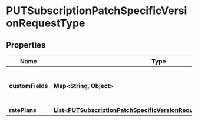 

# PUTSubscriptionPatchSpecificVersionRequestType


## Properties

| Name | Type | Description | Notes |
|------------ | ------------- | ------------- | -------------|
|**customFields** | **Map&lt;String, Object&gt;** | Container for custom fields of a Subscription object.  |  [optional] |
|**ratePlans** | [**List&lt;PUTSubscriptionPatchSpecificVersionRequestTypeRatePlansInner&gt;**](PUTSubscriptionPatchSpecificVersionRequestTypeRatePlansInner.md) |  |  [optional] |




